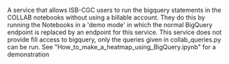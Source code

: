 A service that allows ISB-CGC users to run the bigquery statements in the COLLAB notebooks without using a billable account. They do this by running the Notebooks in a 'demo mode' in which the normal BigQuery endpoint is replaced by an endpoint for this service. This service does not provide fill access to bigquery, only the queries given in collab_queries.py can be run. See "How_to_make_a_heatmap_using_BigQuery.ipynb" for a demonstration
